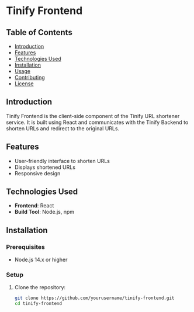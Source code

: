 # Tinify Frontend

## Table of Contents

- [Introduction](#introduction)
- [Features](#features)
- [Technologies Used](#technologies-used)
- [Installation](#installation)
- [Usage](#usage)
- [Contributing](#contributing)
- [License](#license)

## Introduction

Tinify Frontend is the client-side component of the Tinify URL shortener service. It is built using React and communicates with the Tinify Backend to shorten URLs and redirect to the original URLs.

## Features

- User-friendly interface to shorten URLs
- Displays shortened URLs
- Responsive design

## Technologies Used

- **Frontend**: React
- **Build Tool**: Node.js, npm

## Installation

### Prerequisites

- Node.js 14.x or higher

### Setup

1. Clone the repository:

   ```sh
   git clone https://github.com/yourusername/tinify-frontend.git
   cd tinify-frontend
